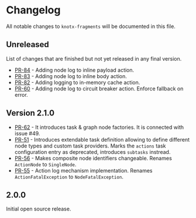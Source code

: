 # Changelog
All notable changes to `knotx-fragments` will be documented in this file.

## Unreleased
List of changes that are finished but not yet released in any final version.
- [PR-84](https://github.com/Knotx/knotx-fragments/pull/84) - Adding node log to inline payload action.
- [PR-83](https://github.com/Knotx/knotx-fragments/pull/83) - Adding node log to inline body action.
- [PR-82](https://github.com/Knotx/knotx-fragments/pull/82) - Adding logging to in-memory cache action.
- [PR-60](https://github.com/Knotx/knotx-fragments/pull/60) - Adding node log to circuit breaker action. Enforce fallback on error.

## Version 2.1.0
- [PR-62](https://github.com/Knotx/knotx-fragments/pull/62) - It introduces task & graph node factories. It is connected with issue #49.
- [PR-51](https://github.com/Knotx/knotx-fragments/pull/51) - Introduces extendable task definition allowing to define different node types and custom task providers. Marks the `actions` task configuration entry as deprecated, introduces `subtasks` instread.
- [PR-56](https://github.com/Knotx/knotx-fragments/pull/56) - Makes composite node identifiers changeable. Renames `ActionNode` to `SingleNode`. 
- [PR-55](https://github.com/Knotx/knotx-fragments/pull/55) - Action log mechanism implementation. Renames `ActionFatalException` to `NodeFatalException`.

## 2.0.0
Initial open source release.
